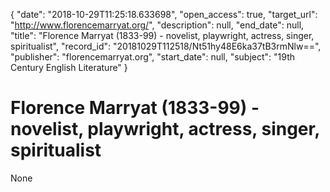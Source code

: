 {
  "date": "2018-10-29T11:25:18.633698", 
  "open_access": true, 
  "target_url": "http://www.florencemarryat.org/", 
  "description": null, 
  "end_date": null, 
  "title": "Florence Marryat (1833-99) - novelist, playwright, actress, singer, spiritualist", 
  "record_id": "20181029T112518/Nt51hy48E6ka37tB3rmNlw==", 
  "publisher": "florencemarryat.org", 
  "start_date": null, 
  "subject": "19th Century English Literature"
}

# Florence Marryat (1833-99) - novelist, playwright, actress, singer, spiritualist

None